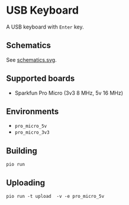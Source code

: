 # USB Keyboard

A USB keyboard with `Enter` key.

## Schematics

See [schematics.svg](schematics.svg).

## Supported boards

* Sparkfun Pro Micro (3v3 8 MHz, 5v 16 MHz)

## Environments

* `pro_micro_5v`
* `pro_micro_3v3`

## Building

```
pio run
```

## Uploading

```
pio run -t upload  -v -e pro_micro_5v
```
